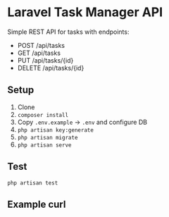 # Laravel Task Manager API


Simple REST API for tasks with endpoints:
- POST /api/tasks
- GET /api/tasks
- PUT /api/tasks/{id}
- DELETE /api/tasks/{id}


## Setup


1. Clone
2. `composer install`
3. Copy `.env.example` -> `.env` and configure DB
4. `php artisan key:generate`
5. `php artisan migrate`
6. `php artisan serve`


## Test


`php artisan test`


## Example curl
